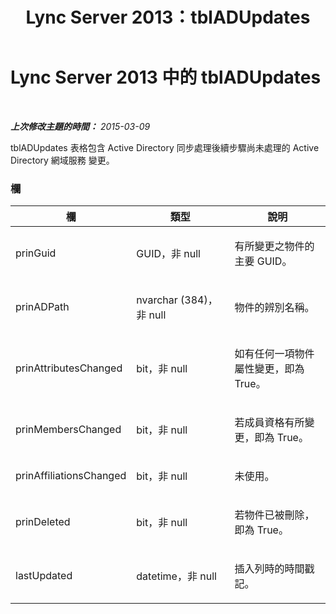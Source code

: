 ﻿---
title: Lync Server 2013：tblADUpdates
TOCTitle: tblADUpdates
ms:assetid: ba19fa16-4d2d-4635-ac32-f93e09469546
ms:mtpsurl: https://technet.microsoft.com/zh-tw/library/Gg615033(v=OCS.15)
ms:contentKeyID: 49292138
ms.date: 08/24/2015
mtps_version: v=OCS.15
ms.translationtype: HT
---

# Lync Server 2013 中的 tblADUpdates

 

_**上次修改主題的時間：** 2015-03-09_

tblADUpdates 表格包含 Active Directory 同步處理後續步驟尚未處理的 Active Directory 網域服務 變更。

### 欄

<table>
<colgroup>
<col style="width: 33%" />
<col style="width: 33%" />
<col style="width: 33%" />
</colgroup>
<thead>
<tr class="header">
<th>欄</th>
<th>類型</th>
<th>說明</th>
</tr>
</thead>
<tbody>
<tr class="odd">
<td><p>prinGuid</p></td>
<td><p>GUID，非 null</p></td>
<td><p>有所變更之物件的主要 GUID。</p></td>
</tr>
<tr class="even">
<td><p>prinADPath</p></td>
<td><p>nvarchar (384)，非 null</p></td>
<td><p>物件的辨別名稱。</p></td>
</tr>
<tr class="odd">
<td><p>prinAttributesChanged</p></td>
<td><p>bit，非 null</p></td>
<td><p>如有任何一項物件屬性變更，即為 True。</p></td>
</tr>
<tr class="even">
<td><p>prinMembersChanged</p></td>
<td><p>bit，非 null</p></td>
<td><p>若成員資格有所變更，即為 True。</p></td>
</tr>
<tr class="odd">
<td><p>prinAffiliationsChanged</p></td>
<td><p>bit，非 null</p></td>
<td><p>未使用。</p></td>
</tr>
<tr class="even">
<td><p>prinDeleted</p></td>
<td><p>bit，非 null</p></td>
<td><p>若物件已被刪除，即為 True。</p></td>
</tr>
<tr class="odd">
<td><p>lastUpdated</p></td>
<td><p>datetime，非 null</p></td>
<td><p>插入列時的時間戳記。</p></td>
</tr>
</tbody>
</table>


